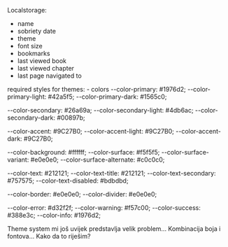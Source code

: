 Localstorage:
- name
- sobriety date
- theme
- font size
- bookmarks
- last viewed book
- last viewed chapter
- last page navigated to

required styles for themes:
    - colors
  --color-primary: #1976d2;
  --color-primary-light: #42a5f5;
  --color-primary-dark: #1565c0;
  
  --color-secondary: #26a69a;
  --color-secondary-light: #4db6ac;
  --color-secondary-dark: #00897b;
  
  --color-accent: #9C27B0;
  --color-accent-light: #9C27B0;
  --color-accent-dark: #9C27B0;
  
  --color-background: #ffffff;
  --color-surface: #f5f5f5;
  --color-surface-variant: #e0e0e0;
  --color-surface-alternate: #c0c0c0;
  
  --color-text: #212121;
  --color-text-title: #212121;
  --color-text-secondary: #757575;
  --color-text-disabled: #bdbdbd;
  
  --color-border: #e0e0e0;
  --color-divider: #e0e0e0;
  
  --color-error: #d32f2f;
  --color-warning: #f57c00;
  --color-success: #388e3c;
  --color-info: #1976d2;            

Theme system mi još uvijek predstavlja velik problem...
Kombinacija boja i fontova... Kako da to riješim?
